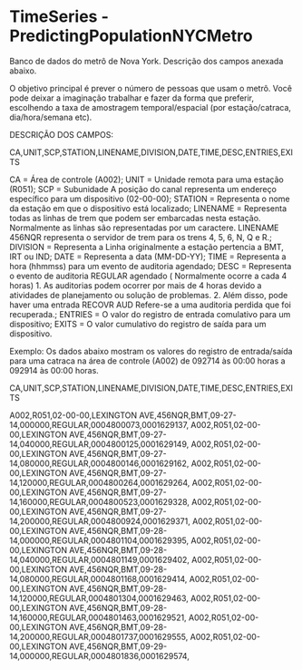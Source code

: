 # TimeSeries - PredictingPopulationNYCMetro

Banco de dados do metrô de Nova York. Descrição dos campos anexada abaixo.

O objetivo principal é prever o número de pessoas que usam o metrô. Você pode deixar a imaginação trabalhar e fazer da forma que preferir, escolhendo a taxa de amostragem temporal/espacial (por estação/catraca, dia/hora/semana etc).

DESCRIÇÃO DOS CAMPOS:

CA,UNIT,SCP,STATION,LINENAME,DIVISION,DATE,TIME,DESC,ENTRIES,EXITS

CA = Área de controle (A002); UNIT = Unidade remota para uma estação (R051); SCP = Subunidade A posição do canal representa um endereço específico para um dispositivo (02-00-00); STATION = Representa o nome da estação em que o dispositivo está localizado; LINENAME = Representa todas as linhas de trem que podem ser embarcadas nesta estação. Normalmente as linhas são representadas por um caractere. LINENAME 456NQR representa o servidor de trem para os trens 4, 5, 6, N, Q e R.; DIVISION = Representa a Linha originalmente a estação pertencia a BMT, IRT ou IND; DATE = Representa a data (MM-DD-YY); TIME = Representa a hora (hhmmss) para um evento de auditoria agendado; DESC = Representa o evento de auditoria REGULAR agendado ( Normalmente ocorre a cada 4 horas) 1. As auditorias podem ocorrer por mais de 4 horas devido a atividades de planejamento ou solução de problemas. 2. Além disso, pode haver uma entrada RECOVR AUD Refere-se a uma auditoria perdida que foi recuperada.; ENTRIES = O valor do registro de entrada comulativo para um dispositivo; EXITS = O valor cumulativo do registro de saída para um dispositivo.

Exemplo:
Os dados abaixo mostram os valores do registro de entrada/saída para uma catraca na área de controle (A002) de 092714 às 00:00 horas a 092914 às 00:00 horas.


CA,UNIT,SCP,STATION,LINENAME,DIVISION,DATE,TIME,DESC,ENTRIES,EXITS 

A002,R051,02-00-00,LEXINGTON AVE,456NQR,BMT,09-27-14,000000,REGULAR,0004800073,0001629137, A002,R051,02-00-00,LEXINGTON AVE,456NQR,BMT,09-27-14,040000,REGULAR,0004800125,0001629149, A002,R051,02-00-00,LEXINGTON AVE,456NQR,BMT,09-27-14,080000,REGULAR,0004800146,0001629162, A002,R051,02-00-00,LEXINGTON AVE,456NQR,BMT,09-27-14,120000,REGULAR,0004800264,0001629264, A002,R051,02-00-00,LEXINGTON AVE,456NQR,BMT,09-27-14,160000,REGULAR,0004800523,0001629328, A002,R051,02-00-00,LEXINGTON AVE,456NQR,BMT,09-27-14,200000,REGULAR,0004800924,0001629371, A002,R051,02-00-00,LEXINGTON AVE,456NQR,BMT,09-28-14,000000,REGULAR,0004801104,0001629395, A002,R051,02-00-00,LEXINGTON AVE,456NQR,BMT,09-28-14,040000,REGULAR,0004801149,0001629402, A002,R051,02-00-00,LEXINGTON AVE,456NQR,BMT,09-28-14,080000,REGULAR,0004801168,0001629414, A002,R051,02-00-00,LEXINGTON AVE,456NQR,BMT,09-28-14,120000,REGULAR,0004801304,0001629463, A002,R051,02-00-00,LEXINGTON AVE,456NQR,BMT,09-28-14,160000,REGULAR,0004801463,0001629521, A002,R051,02-00-00,LEXINGTON AVE,456NQR,BMT,09-28-14,200000,REGULAR,0004801737,0001629555, A002,R051,02-00-00,LEXINGTON AVE,456NQR,BMT,09-29-14,000000,REGULAR,0004801836,0001629574,


